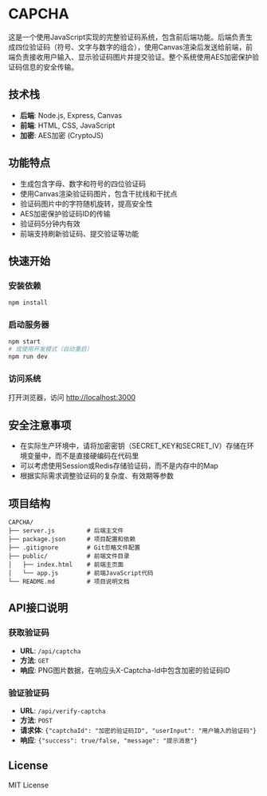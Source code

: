 # CAPCHA
这是一个使用JavaScript实现的完整验证码系统，包含前后端功能。后端负责生成四位验证码（符号、文字与数字的组合），使用Canvas渲染后发送给前端，前端负责接收用户输入、显示验证码图片并提交验证。整个系统使用AES加密保护验证码信息的安全传输。

## 技术栈

- **后端**: Node.js, Express, Canvas
- **前端**: HTML, CSS, JavaScript
- **加密**: AES加密 (CryptoJS)

## 功能特点

- 生成包含字母、数字和符号的四位验证码
- 使用Canvas渲染验证码图片，包含干扰线和干扰点
- 验证码图片中的字符随机旋转，提高安全性
- AES加密保护验证码ID的传输
- 验证码5分钟内有效
- 前端支持刷新验证码、提交验证等功能

## 快速开始

### 安装依赖

```bash
npm install
```

### 启动服务器

```bash
npm start
# 或使用开发模式（自动重启）
npm run dev
```

### 访问系统

打开浏览器，访问 [http://localhost:3000](http://localhost:3000)

## 安全注意事项

- 在实际生产环境中，请将加密密钥（SECRET_KEY和SECRET_IV）存储在环境变量中，而不是直接硬编码在代码里
- 可以考虑使用Session或Redis存储验证码，而不是内存中的Map
- 根据实际需求调整验证码的复杂度、有效期等参数

## 项目结构

```
CAPCHA/
├── server.js         # 后端主文件
├── package.json      # 项目配置和依赖
├── .gitignore        # Git忽略文件配置
├── public/           # 前端文件目录
│   ├── index.html    # 前端主页面
│   └── app.js        # 前端JavaScript代码
└── README.md         # 项目说明文档
```

## API接口说明

### 获取验证码

- **URL**: `/api/captcha`
- **方法**: `GET`
- **响应**: PNG图片数据，在响应头X-Captcha-Id中包含加密的验证码ID

### 验证验证码

- **URL**: `/api/verify-captcha`
- **方法**: `POST`
- **请求体**: `{"captchaId": "加密的验证码ID", "userInput": "用户输入的验证码"}`
- **响应**: `{"success": true/false, "message": "提示消息"}`

## License

MIT License
